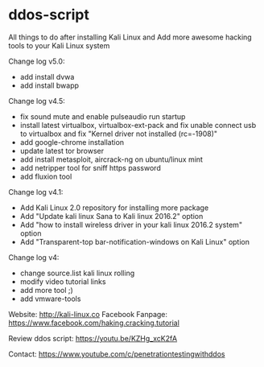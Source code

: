 # ddos-script
All  things to do after installing Kali Linux and Add more awesome hacking tools to your Kali Linux system

Change log v5.0:
+ add install dvwa
+ add install bwapp

Change log v4.5:
+ fix sound mute and enable pulseaudio run startup
+ install latest virtualbox, virtualbox-ext-pack and fix unable connect usb to virtualbox and fix "Kernel driver not installed (rc=-1908)"
+ add google-chrome installation
+ update latest tor browser
+ add install metasploit, aircrack-ng on ubuntu/linux mint
+ add netripper tool for sniff https password
+ add fluxion tool

Change log v4.1:
+ Add Kali Linux 2.0 repository for installing more package
+ Add "Update kali linux Sana to Kali linux 2016.2" option
+ Add "how to install wireless driver in your kali linux 2016.2 system" option
+ Add "Transparent-top bar-notification-windows on Kali Linux" option


Change log v4:
- change source.list kali linux rolling
- modify video tutorial links
- add more tool ;)
- add vmware-tools

Website: http://kali-linux.co
Facebook Fanpage: https://www.facebook.com/haking.cracking.tutorial

Review ddos script: https://youtu.be/KZHg_xcK2fA

Contact: https://www.youtube.com/c/penetrationtestingwithddos
